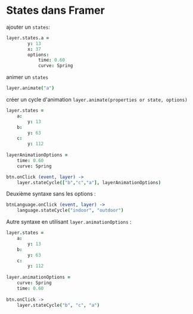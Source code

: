 # States dans Framer

ajouter un `states`:

```coffeescript
layer.states.a =
		y: 13
		x: 37
		options:
			time: 0.60
			curve: Spring
```

animer un `states`

```coffeescript
layer.animate("a")
```

créer un cycle d'animation `layer.animate(properties or state, options)`

```coffeescript
layer.states =
	a:
		y: 13
	b:
		y: 63
	c:
		y: 112
	
layerAnimationOptions =
	time: 0.60
	curve: Spring

btn.onClick (event, layer) ->
	layer.stateCycle(["b","c","a"], layerAnimationOptions)
```

Deuxième syntaxe sans les options :

```coffeescript
btnLanguage.onClick (event, layer) ->
	language.stateCycle("indoor", "outdoor")
```

Autre syntaxe en utilisant `layer.animationOptions` :

```coffeescript
layer.states =
	a:
		y: 13
	b:
		y: 63
	c:
		y: 112
	
layer.animationOptions =
	curve: Spring
	time: 0.60
	
btn.onClick ->
	layer.stateCycle("b", "c", "a")
```

